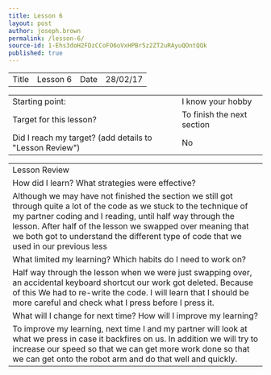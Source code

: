 ```yaml
---
title: Lesson 6
layout: post
author: joseph.brown
permalink: /lesson-6/
source-id: 1-Ehs3doH2FDzCCoFO6oVxHPBr5z2ZT2uRAyuQOntQQk
published: true
---
```

<table>
  <tr>
    <td>Title</td>
    <td>Lesson 6</td>
    <td>Date</td>
    <td>28/02/17</td>
  </tr>
</table>


<table>
  <tr>
    <td>Starting point:</td>
    <td>I know your hobby</td>
  </tr>
  <tr>
    <td>Target for this lesson?</td>
    <td>To finish the next section</td>
  </tr>
  <tr>
    <td>Did I reach my target? 
(add details to "Lesson Review")</td>
    <td> No</td>
  </tr>
</table>


<table>
  <tr>
    <td>Lesson Review</td>
  </tr>
  <tr>
    <td>How did I learn? What strategies were effective? </td>
  </tr>
  <tr>
    <td>Although we may have not finished the section we still got through quite a lot of the code as we stuck to the technique of my partner coding and I reading, until half way through the lesson. After half of the lesson we swapped over meaning that we both got to understand the different type of code that we used in our previous less</td>
  </tr>
  <tr>
    <td>What limited my learning? Which habits do I need to work on? </td>
  </tr>
  <tr>
    <td>Half way through the lesson when we were just swapping over, an accidental keyboard shortcut our work got deleted. Because of this We had to re-write the code. I will learn that I should be more careful and check what I press before I press it.</td>
  </tr>
  <tr>
    <td>What will I change for next time? How will I improve my learning?</td>
  </tr>
  <tr>
    <td>To improve my learning, next time I and my partner will look at what we press in case it backfires on us. In addition we will try to increase our speed so that we can get more work done so that we can get onto the robot arm and do that well and quickly.</td>
  </tr>
</table>


